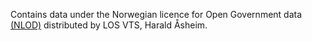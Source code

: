 Contains data under the Norwegian licence for Open Government data [(NLOD)](https://data.norge.no/nlod/en/2.0) distributed by LOS VTS, Harald Åsheim.